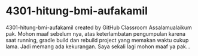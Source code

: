 # 4301-hitung-bmi-aufakamil
4301-hitung-bmi-aufakamil created by GitHub Classroom
Assalamualaikum pak. Mohon maaf sebelum nya, atas keterlambatan pengumpulan karena saat running, gradle build dan rebuild project yang memakan waktu cukup lama. 
Jadi memang ada kekurangan.
Saya sekali lagi mohon maaf ya pak...
